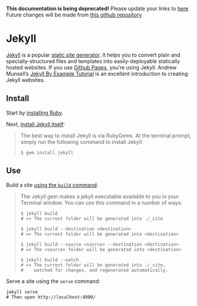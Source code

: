 **This documentation is being deprecated!**
Please update your links to [here](https://wiki.codeforamerica.org)
Future changes will be made from [this github repository](https://github.com/codeforamerica/cfa-wiki)


Jekyll
======

[Jekyll](http://jekyllrb.com) is a popular [static site generator](http://staticsitegenerators.net).
It helps you to convert plain and specially-structured files and templates into easily-deployable
statically hosted websites. If you use [Github Pages](https://pages.github.com), you’re using Jekyll.
Andrew Munsell’s [Jekyll By Example Tutorial](https://www.andrewmunsell.com/tutorials/jekyll-by-example/tutorial)
is an excellent introduction to creating Jekyll websites.

Install
-------

Start by [installing Ruby](Ruby.md).

Next, [install Jekyll itself](http://jekyllrb.com/docs/installation/):

> The best way to install Jekyll is via RubyGems. At the terminal prompt, simply run the following command to install Jekyll:
> 
>     $ gem install jekyll

Use
---

Build a site [using the `build` command](http://jekyllrb.com/docs/usage/):

> The Jekyll gem makes a jekyll executable available to you in your Terminal window. You can use this command in a number of ways:
> 
>     $ jekyll build
>     # => The current folder will be generated into ./_site
>     
>     $ jekyll build --destination <destination>
>     # => The current folder will be generated into <destination>
>     
>     $ jekyll build --source <source> --destination <destination>
>     # => The <source> folder will be generated into <destination>
>     
>     $ jekyll build --watch
>     # => The current folder will be generated into ./_site,
>     #    watched for changes, and regenerated automatically.

Serve a site using the `serve` command:

    jekyll serve
    # Then open http://localhost:4000/
